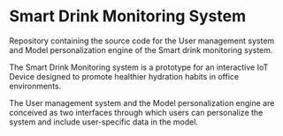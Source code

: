 # Smart Drink Monitoring System

Repository containing the source code for the User management system and Model personalization engine of the Smart drink monitoring system.

The Smart Drink Monitoring system is a prototype for an interactive IoT Device designed to promote healthier hydration habits in office environments. 

The User management system and the Model personalization engine are conceived as two interfaces through which users can personalize the system and include user-specific data in the model.  